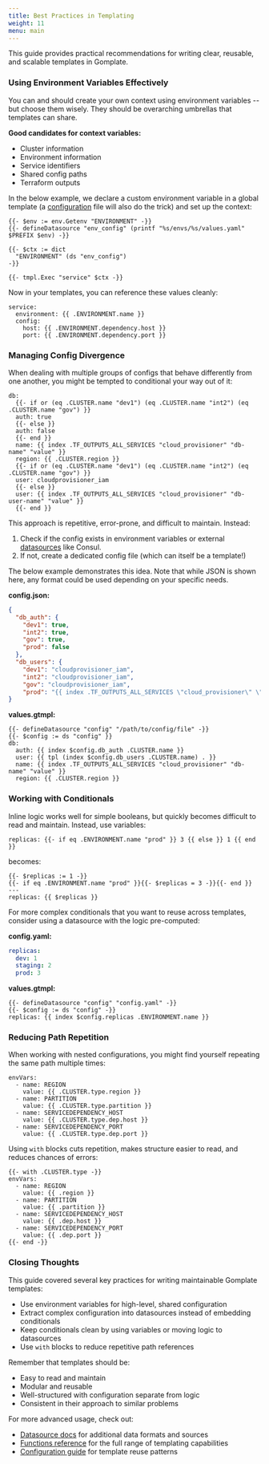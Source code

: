 ```yaml
---
title: Best Practices in Templating
weight: 11
menu: main
---
```


This guide provides practical recommendations for writing clear, reusable, and scalable templates in Gomplate.

### Using Environment Variables Effectively

You can and should create your own context using environment variables -- but choose them wisely. They should be overarching umbrellas that templates can share.

**Good candidates for context variables:**

- Cluster information
- Environment information
- Service identifiers
- Shared config paths
- Terraform outputs

In the below example, we declare a custom environment variable in a global template (a [configuration](/config/) file will also do the trick)
and set up the context:

```gotemplate
{{- $env := env.Getenv "ENVIRONMENT" -}}
{{- defineDatasource "env_config" (printf "%s/envs/%s/values.yaml" $PREFIX $env) -}}

{{- $ctx := dict 
  "ENVIRONMENT" (ds "env_config")
-}}

{{- tmpl.Exec "service" $ctx -}}
```

Now in your templates, you can reference these values cleanly:

```gotemplate
service:
  environment: {{ .ENVIRONMENT.name }}
  config:
    host: {{ .ENVIRONMENT.dependency.host }}
    port: {{ .ENVIRONMENT.dependency.port }}
```

### Managing Config Divergence

When dealing with multiple groups of configs that behave differently from one another, you might be tempted to conditional your way out of it:

```gotemplate
db:
  {{- if or (eq .CLUSTER.name "dev1") (eq .CLUSTER.name "int2") (eq .CLUSTER.name "gov") }}
  auth: true
  {{- else }}
  auth: false
  {{- end }}
  name: {{ index .TF_OUTPUTS_ALL_SERVICES "cloud_provisioner" "db-name" "value" }}
  region: {{ .CLUSTER.region }}
  {{- if or (eq .CLUSTER.name "dev1") (eq .CLUSTER.name "int2") (eq .CLUSTER.name "gov") }}
  user: cloudprovisioner_iam
  {{- else }}
  user: {{ index .TF_OUTPUTS_ALL_SERVICES "cloud_provisioner" "db-user-name" "value" }}
  {{- end }}
```

This approach is repetitive, error-prone, and difficult to maintain. Instead:

1. Check if the config exists in environment variables or external [datasources](https://docs.gomplate.ca/datasources/) like Consul.
2. If not, create a dedicated config file (which can itself be a template!)

The below example demonstrates this idea. Note that while JSON is shown here, any format could be used depending on your specific needs.

**config.json:**

```json
{
  "db_auth": {
    "dev1": true,
    "int2": true,
    "gov": true,
    "prod": false
  },
  "db_users": {
    "dev1": "cloudprovisioner_iam",
    "int2": "cloudprovisioner_iam",
    "gov": "cloudprovisioner_iam",
    "prod": "{{ index .TF_OUTPUTS_ALL_SERVICES \"cloud_provisioner\" \"db-user-name\" \"value\" }}"
}
```

**values.gtmpl:**

```gotemplate
{{- defineDatasource "config" "/path/to/config/file" -}}
{{- $config := ds "config" }}
db:
  auth: {{ index $config.db_auth .CLUSTER.name }}
  user: {{ tpl (index $config.db_users .CLUSTER.name) . }}
  name: {{ index .TF_OUTPUTS_ALL_SERVICES "cloud_provisioner" "db-name" "value" }}
  region: {{ .CLUSTER.region }}
```

### Working with Conditionals

Inline logic works well for simple booleans, but quickly becomes difficult to read and maintain.
Instead, use variables:

```gotemplate
replicas: {{- if eq .ENVIRONMENT.name "prod" }} 3 {{ else }} 1 {{ end }}
```

becomes:

```gotemplate
{{- $replicas := 1 -}}
{{- if eq .ENVIRONMENT.name "prod" }}{{- $replicas = 3 -}}{{- end }}
---
replicas: {{ $replicas }}
```

For more complex conditionals that you want to reuse across templates, consider using a datasource with the logic pre-computed:

**config.yaml:**

```yaml
replicas:
  dev: 1
  staging: 2
  prod: 3
```

**values.gtmpl:**

```gotemplate
{{- defineDatasource "config" "config.yaml" -}}
{{- $config := ds "config" -}}
replicas: {{ index $config.replicas .ENVIRONMENT.name }}
```

### Reducing Path Repetition

When working with nested configurations, you might find yourself repeating the same path multiple times:

```gotemplate
envVars:
  - name: REGION
    value: {{ .CLUSTER.type.region }}
  - name: PARTITION
    value: {{ .CLUSTER.type.partition }}
  - name: SERVICEDEPENDENCY_HOST
    value: {{ .CLUSTER.type.dep.host }}
  - name: SERVICEDEPENDENCY_PORT
    value: {{ .CLUSTER.type.dep.port }}
```

Using `with` blocks cuts repetition, makes structure easier to read, and reduces chances of errors:

```gotemplate
{{- with .CLUSTER.type -}}
envVars:
  - name: REGION
    value: {{ .region }}
  - name: PARTITION
    value: {{ .partition }}
  - name: SERVICEDEPENDENCY_HOST
    value: {{ .dep.host }}
  - name: SERVICEDEPENDENCY_PORT
    value: {{ .dep.port }}
{{- end -}}
```

### Closing Thoughts

This guide covered several key practices for writing maintainable Gomplate templates:

- Use environment variables for high-level, shared configuration
- Extract complex configuration into datasources instead of embedding conditionals
- Keep conditionals clean by using variables or moving logic to datasources
- Use `with` blocks to reduce repetitive path references

Remember that templates should be:

- Easy to read and maintain
- Modular and reusable
- Well-structured with configuration separate from logic
- Consistent in their approach to similar problems

For more advanced usage, check out:
- [Datasource docs](/datasources/) for additional data formats and sources
- [Functions reference](/functions/) for the full range of templating capabilities
- [Configuration guide](/config/) for template reuse patterns